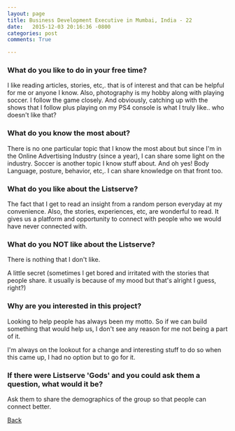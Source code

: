```yaml
---
layout: page
title: Business Development Executive in Mumbai, India - 22
date:   2015-12-03 20:16:36 -0800
categories: post
comments: True

---
```


### What do you like to do in your free time?
<p>I like reading articles, stories, etc,. that is of interest and that can be helpful for me or anyone I know.
Also, photography is my hobby along with playing soccer. I follow the game closely.
And obviously, catching up with the shows that I follow plus playing on my PS4 console is what I truly like.. who doesn't like that?</p>

### What do you know the most about?
<p>There is no one particular topic that I know the most about but since I'm in the Online Advertising Industry (since a year), I can share some light on the industry. 
Soccer is another topic I know stuff about.
And oh yes! Body Language, posture, behavior, etc,. I can share knowledge on that front too.
</p>

### What do you like about the Listserve?
<p>The fact that I get to read an insight from a random person everyday at my convenience. Also, the stories, experiences, etc, are wonderful to read.
It gives us a platform and opportunity to connect with people who we would have never connected with.</p>

### What do you NOT like about the Listserve?
<p>There is nothing that I don't like.

A little secret
(sometimes I get bored and irritated with the stories that people share. it usually is because of my mood but that's alright I guess, right?)</p>

### Why are you interested in this project?
<p>Looking to help people has always been my motto. So if we can build something that would help us, I don't see any reason for me not being a part of it.

I'm always on the lookout for a change and interesting stuff to do so when this came up, I had no option but to go for it.
</p>

### If there were Listserve 'Gods' and you could ask them a question, what would it be?
<p>Ask them to share the demographics of the group so that people can connect better.</p>

[Back][1]

[1]: /responders/all